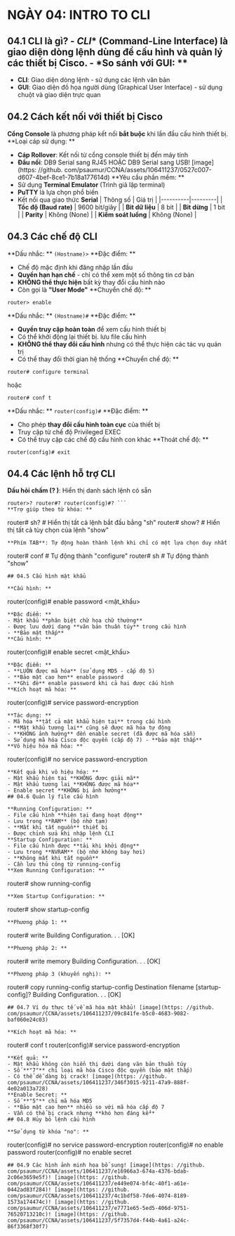 # NGÀY 04: INTRO TO CLI

## 04.1 CLI là gì? - *CLI** (Command-Line Interface) là **giao diện dòng lệnh** dùng để cấu hình và quản lý các thiết bị Cisco. - *So sánh với GUI: **

- **CLI**: Giao diện dòng lệnh - sử dụng các lệnh văn bản
- **GUI**: Giao diện đồ họa người dùng (Graphical User Interface) - sử dụng chuột và giao diện trực quan
## 04.2 Cách kết nối với thiết bị Cisco

**Cổng Console** là phương pháp kết nối **bắt buộc** khi lần đầu cấu hình thiết bị. **Loại cáp sử dụng: **
- **Cáp Rollover**: Kết nối từ cổng console thiết bị đến máy tính
- **Đầu nối**: DB9 Serial sang RJ45 HOẶC DB9 Serial sang USB! [image](https: //github. com/psaumur/CCNA/assets/106411237/0527c007-d607-4bef-8ce1-7b18a177614d)
**Yêu cầu phần mềm: **
- Sử dụng **Terminal Emulator** (Trình giả lập terminal)
- **PuTTY** là lựa chọn phổ biến
- Kết nối qua giao thức **Serial**
| Thông số | Giá trị |
|----------|---------|
| **Tốc độ (Baud rate)** | 9600 bit/giây |
| **Bit dữ liệu** | 8 bit |
| **Bit dừng** | 1 bit |
| **Parity** | Không (None) |
| **Kiểm soát luồng** | Không (None) |
## 04.3 Các chế độ CLI

**Dấu nhắc: ** `(Hostname)>`
**Đặc điểm: **
- Chế độ mặc định khi đăng nhập lần đầu
- **Quyền hạn hạn chế** - chỉ có thể xem một số thông tin cơ bản
- **KHÔNG thể thực hiện** bất kỳ thay đổi cấu hình nào
- Còn gọi là **"User Mode"**
**Chuyển chế độ: **
```
router> enable
```
**Dấu nhắc: ** `(Hostname)#`
**Đặc điểm: **
- **Quyền truy cập hoàn toàn** để xem cấu hình thiết bị
- Có thể khởi động lại thiết bị. lưu file cấu hình
- **KHÔNG thể thay đổi cấu hình** nhưng có thể thực hiện các tác vụ quản trị
- Có thể thay đổi thời gian hệ thống
**Chuyển chế độ: **
```
router# configure terminal
```
hoặc
```
router# conf t
```
**Dấu nhắc: ** `router(config)#`
**Đặc điểm: **
- Cho phép **thay đổi cấu hình toàn cục** của thiết bị
- Truy cập từ chế độ Privileged EXEC
- Có thể truy cập các chế độ cấu hình con khác
**Thoát chế độ: **
```
router(config)# exit
```
## 04.4 Các lệnh hỗ trợ CLI

**Dấu hỏi chấm (? )**: Hiển thị danh sách lệnh có sẵn
```
router>? router#? router(config)#? ```
**Trợ giúp theo từ khóa: **
```
router# sh? # Hiển thị tất cả lệnh bắt đầu bằng "sh"
router# show? # Hiển thị tất cả tùy chọn của lệnh "show"
```! [image](https: //github. com/psaumur/CCNA/assets/106411237/52454e6f-d5b1-45f0-9a50-e412d356f6d2)
**Phím TAB**: Tự động hoàn thành lệnh khi chỉ có một lựa chọn duy nhất
```
router# conf<TAB> # Tự động thành "configure"
router# sh<TAB> # Tự động thành "show"
```
## 04.5 Cấu hình mật khẩu

**Cấu hình: **
```
router(config)# enable password <mật_khẩu>
```
**Đặc điểm: **
- Mật khẩu **phân biệt chữ hoa chữ thường**
- Được lưu dưới dạng **văn bản thuần túy** trong cấu hình
- **Bảo mật thấp**
**Cấu hình: **
```
router(config)# enable secret <mật_khẩu>
```
**Đặc điểm: **
- **LUÔN được mã hóa** (sử dụng MD5 - cấp độ 5)
- **Bảo mật cao hơn** enable password
- **Ghi đè** enable password khi cả hai được cấu hình
**Kích hoạt mã hóa: **
```
router(config)# service password-encryption
```
**Tác dụng: **
- Mã hóa **tất cả mật khẩu hiện tại** trong cấu hình
- **Mật khẩu tương lai** cũng sẽ được mã hóa tự động
- **KHÔNG ảnh hưởng** đến enable secret (đã được mã hóa sẵn)
- Sử dụng mã hóa Cisco độc quyền (cấp độ 7) - **bảo mật thấp**
**Vô hiệu hóa mã hóa: **
```
router(config)# no service password-encryption
```
**Kết quả khi vô hiệu hóa: **
- Mật khẩu hiện tại **KHÔNG được giải mã**
- Mật khẩu tương lai **KHÔNG được mã hóa**
- Enable secret **KHÔNG bị ảnh hưởng**
## 04.6 Quản lý file cấu hình

**Running Configuration: **
- File cấu hình **hiện tại đang hoạt động**
- Lưu trong **RAM** (bộ nhớ tạm)
- **Mất khi tắt nguồn** thiết bị
- Được chỉnh sửa khi nhập lệnh CLI
**Startup Configuration: **
- File cấu hình được **tải khi khởi động**
- Lưu trong **NVRAM** (bộ nhớ không bay hơi)
- **Không mất khi tắt nguồn**
- Cần lưu thủ công từ running-config
**Xem Running Configuration: **
```
router# show running-config
```
**Xem Startup Configuration: **
```
router# show startup-config
```
**Phương pháp 1: **
```
router# write
Building Configuration. . . [OK]
```
**Phương pháp 2: **
```
router# write memory
Building Configuration. . . [OK]
```
**Phương pháp 3 (khuyến nghị): **
```
router# copy running-config startup-config
Destination filename [startup-config]? Building Configuration. . . [OK]
```
## 04.7 Ví dụ thực tế về mã hóa mật khẩu! [image](https: //github. com/psaumur/CCNA/assets/106411237/09c841fe-b5c0-4683-9082-baf060e24c03)

**Kích hoạt mã hóa: **
```
router# conf t
router(config)# service password-encryption
```
**Kết quả: **
- Mật khẩu không còn hiển thị dưới dạng văn bản thuần túy
- Số **"7"** chỉ loại mã hóa Cisco độc quyền (bảo mật thấp)
- Có thể dễ dàng bị crack! [image](https: //github. com/psaumur/CCNA/assets/106411237/346f3015-9211-47a9-888f-4e02a013a728)
**Enable Secret: **
- Số **"5"** chỉ mã hóa MD5
- **Bảo mật cao hơn** nhiều so với mã hóa cấp độ 7
- Vẫn có thể bị crack nhưng **khó hơn đáng kể**
## 04.8 Hủy bỏ lệnh cấu hình

**Sử dụng từ khóa "no": **
```
router(config)# no service password-encryption
router(config)# no enable password
router(config)# no enable secret
```! [image](https: //github. com/psaumur/CCNA/assets/106411237/2978d101-08d4-4ee3-8995-f36aa1c47d15)
## 04.9 Các hình ảnh minh họa bổ sung! [image](https: //github. com/psaumur/CCNA/assets/106411237/e16966a3-674a-4376-bdab-2c06e3659e5f)! [image](https: //github. com/psaumur/CCNA/assets/106411237/e449e074-bf4c-40f1-a61e-0442ad83f284)! [image](https: //github. com/psaumur/CCNA/assets/106411237/4c1bdf58-7de6-4074-8189-1573a174474c)! [image](https: //github. com/psaumur/CCNA/assets/106411237/e7771e65-5ed5-406d-9751-76520713210c)! [image](https: //github. com/psaumur/CCNA/assets/106411237/5f7357d4-f44b-4a61-a24c-86f3368f30f7)